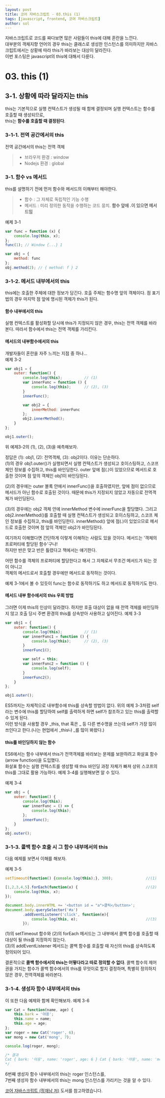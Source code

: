 ```yaml
---
layout: post
title: 코어 자바스크립트 - 03.this (1)
tags: [javascript, frontend, 코어 자바스크립트]
author: sol
---
```


자바스크립트로 코드를 짜다보면 많은 사람들이 this에 대해 혼란을 느낀다.<br> 
대부분의 객체지향 언어의 경우 this는 클래스로 생성한 인스턴스를 의미하지만 자바스크립트에서는 상황에 따라 this가 바라보는 대상이 달라진다.<br>
이번 포스팅은 javascript의 this에 대해서 다룬다.

# 03. this (1)

## 3-1. 상황에 따라 달라지는 this 

this는 기본적으로 실행 컨텍스트가 생성될 때 함께 결정되며 실행 컨텍스트는 함수를 호출할 때 생성되므로,<br> 
this는 **함수를 호출할 때 결정된다**.

### 3-1-1. 전역 공간에서의 this
전역 공간에서의 this는 전역 객체
> - 브라우저 환경 : window
> - Nodejs 환경 : global

### 3-1. 함수 vs 메서드

this를 설명하기 전에 먼저 함수와 메서드의 이해부터 해야한다.
> - 함수 : 그 자체로 독립적인 기능 수행
> - 메서드 : 미리 정의한 동작을 수행하는 코드 뭉치. **함수 앞에 .이 있으면 메서드임**

예제 3-1
```js
var func = function (x) {
    console.log(this, x);
};
func(1); // Window {...} 1

var obj = {
    method: func
};
obj.method(2); // { method: f } 2
```

### 3-1-2. 메서드 내부에서의 this
this에는 호출한 주체에 대한 정보가 담긴다. 호출 주체는 함수명 앞의 객체이다. 점 표기법의 경우 마지막 점 앞에 명시된 객체가 this가 된다.

#### 함수 내부에서의 this
실행 컨텍스트를 활성화할 당시에 this가 지정되지 않은 경우, this는 전역 객체를 바라본다. 따라서 함수에서 this는 전역 객체를 가리킨다.

#### 메서드의 내부함수에서의 this
개발자들이 혼란을 자주 느끼는 지점 중 하나...<br>
예제 3-2
```js
var obj1 = {
    outer: function() {
        console.log(this);          // (1)
        var innerFunc = function () {
            console.log(this);      // (2), (3)
        }
        innerFunc();

        var obj2 = {
            innerMethod: innerFunc
        };
        obj2.innerMethod();
    }
};

obj1.outer();
```

위 예제3-2의 (1), (2), (3)을 예측해보자.

정답은 (1): obj1, (2): 전역객체, (3): obj2이다. 이유는 단순하다.<br>
(1)의 경우 obj1.outer()가 실행되면서 실행 컨텍스트가 생성되고 호이스팅하고, 스코프 체인 정보를 수집하고, this를 바인딩한다. outer 앞에 점(.)이 있었으므로 메서드로 호출한 것이며 점 앞의 객체인 obj1이 바인딩된다.<br>

(2)의 경우에는 outer 블록 안에서 innerFunc()을 호출하였지만, 앞에 점이 없으므로 메서드가 아닌 함수로 호출된 것이다. 때문에 this가 지정되지 않았고 자동으로 전역객체가 바인딩된다.<br>

(3)의 경우에는 obj2 객체 안에 innerMethod 변수에 innerFunc을 할당했다. 그리고 obj2.innerMethod()를 호출할 때 실행 컨텍스트가 생성되고 호이스팅하고, 스코프 체인 정보를 수집하고, this를 바인딩한다. innerMethod() 앞에 점(.)이 있었으므로 메서드로 호출한 것이며 점 앞의 객체인 obj2가 바인딩된다.

여기까지 이해했다면 간단하게 이렇게 이해하는 사람도 있을 것이다. 메서드는 '객체의 프로퍼티에 할당된 함수'구나!<br>
하지만 반은 맞고 반은 틀렸다고 책에서는 얘기한다. 

어떤 함수를 객체의 프로퍼티에 할당한다고 해서 그 자체로서 무조건 메서드가 되는 것이 아니고 <br>
객체의 메서드로서 호출할 경우에만 메서드로 동작하는 것이다. 

예제 3-1에서 볼 수 있듯이 func는 함수로 동작하기도 하고 메서드로 동작하기도 한다.

#### 메서드 내부 함수에서의 this 우회 방법
그러면 이제 this의 인상이 달라졌다. 하지만 호출 대상이 없을 때 전역 객체를 바인딩하지 않고 호출 당시 주변 환경의 this를 상속받아 사용하고 싶어진다.
예제 3-3
```js
var obj1 = {
    outer: function() {
        console.log(this);          // (1)
        var innerFunc1 = function () {
            console.log(this);      // (2), (3)
        }
        innerFunc1();

        var self = this;
        var innerFunc2 = function () {
            console.log(self);
        }
        innerFunc2();
    }
};

obj1.outer();
```
ES5까지는 자체적으로 내부함수에 this를 상속할 방법이 없다. 위의 예제 3-3처럼 self라는 변수에 this를 할당하여 self를 출력하게 하면 self가 참조하고 있는 this를 출력할 수 있게 된다.<br>
이런 방식을 사용할 경우 _this, that 혹은 _ 등 다른 변수명을 쓰는데 self가 가장 많이 쓰인다고 한다.(나는 현업에서 _this나 _를 많이 봐왔다.)

#### this를 바인딩하지 않는 함수

ES6에서는 함수 내부에서 this가 전역객체를 바라보는 문제를 보완하려고 화살표 함수(arrow function)을 도입했다.<br>
화살표 함수는 실행 컨텍스트를 생성할 때 this 바인딩 과정 자체가 빠져 상위 스코프의 this를 그대로 활용 가능하다.
예제 3-4를 실행해보면 알 수 있다.

예제 3-4
```js
var obj = {
    outer: function() {
        console.log(this);
        var innerFunc = () => {
            console.log(this);
        };
        innerFunc();
    }
};
obj.outer();
```
### 3-1-3. 콜백 함수 호출 시 그 함수 내부에서의 this

다음 예제를 보면서 이해를 해보자.

예제 3-5
```js
setTimeout(function() {console.log(this);}, 300);               //(1)

[1,2,3,4,5].forEach(function(x) {                               //(2)
    console.log(this, x);
});

document.body.innerHTML += '<button id = "a">클릭</button>';
document.body.querySelector('#a')
        .addEventListener('click', function(e){
            console.log(this, e);                               //(3)
        });
```
(1)의 setTimeout 함수와 (2)의 forEach 메서드는 그 내부에서 콜백 함수를 호출할 때 대상이 될 this를 지정하지 않는다.<br>
(3)의 addEventListener 메서드는 콜백 함수를 호출할 때 자신의 this를 상속하도록 정의되어 있다.

결론적으로 **콜백 함수에서의 this는 어떻다라고 따로 정의할 수 없다**. 콜백 함수의 제어권을 가지는 함수가 콜백 함수에서의 this를 무엇이로 할지 결정하며, 특별히 정의하지 않은 경우, 전역객체를 바라본다.

### 3-1-4. 생성자 함수 내부에서의 this
이 또한 다음 예제와 함께 확인해보자.
예제 3-6
```js
var Cat = function(name, age) {
    this.bark = '야옹';
    this.name = name;
    this.age = age;
};
var roger = new Cat('roger', 6);
var mong = new Cat('mong', 7);

console.log(roger, mong);

/* 결과
Cat { bark: '야옹', name: 'roger', age: 6 } Cat { bark: '야옹', name: 'mong', age: 7 }
*/
```

6번째 생성자 함수 내부에서의 this는 roger 인스턴스를,<br>
7번째 생성자 함수 내부에서의 this는 mong 인스턴스를 가리키는 것을 알 수 있다. 

 [코어 자바스크립트 (정재남 저)](http://www.yes24.com/Product/Goods/78586788) 도서를 참고하였습니다.
<br><br>  
